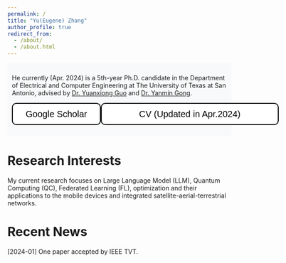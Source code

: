 ```yaml
---
permalink: /
title: "Yu(Eugene) Zhang"
author_profile: true
redirect_from: 
  - /about/
  - /about.html
---
```


<div style="background-color: #f8f9fa; padding: 10px; border-radius: 5px;">


He currently (Apr. 2024) is a 5th-year Ph.D. candidate in the Department of Electrical and Computer Engineering at The University of Texas at San Antonio, advised by [Dr. Yuanxiong Guo](https://guoyuanxiong.github.io) and [Dr. Yanmin Gong](https://yanmingong.github.io). 

<div style="display: flex; justify-content: space-around; align-items: center;">
  <!-- First button linking to Stack Overflow -->
  <form action="https://scholar.google.com/citations?user=p6z9Id4AAAAJ&hl=en&authuser=1" method="get" target="_blank">
    <button type="submit" style="width: 200px; height: 50px; font-size: 20px; color: black; background-color: white; border: 2px solid black; border-radius: 10px; font-family: Arial, sans-serif;">
      Google Scholar
    </button>
  </form>
  
  <!-- Second button linking to GitHub -->
  <form action="https://yu-zhang-eugene.github.io/files/paper1.pdf" method="get" target="_blank">
    <button type="submit" style="width: 400px; height: 50px; font-size: 20px; color: black; background-color: white; border: 2px solid black; border-radius: 10px; font-family: Arial, sans-serif;">
      CV (Updated in Apr.2024)
    </button>
  </form>
</div>

</div>




Research Interests
======
My current research focuses on Large Language Model (LLM), Quantum Computing (QC), Federated Learning (FL), optimization and their applications to the mobile devices and integrated satellite-aerial-terrestrial networks.




Recent News
======

<i class="fa fa-newspaper-o" aria-hidden="true"></i> [2024-01] One paper accepted by IEEE TVT.
